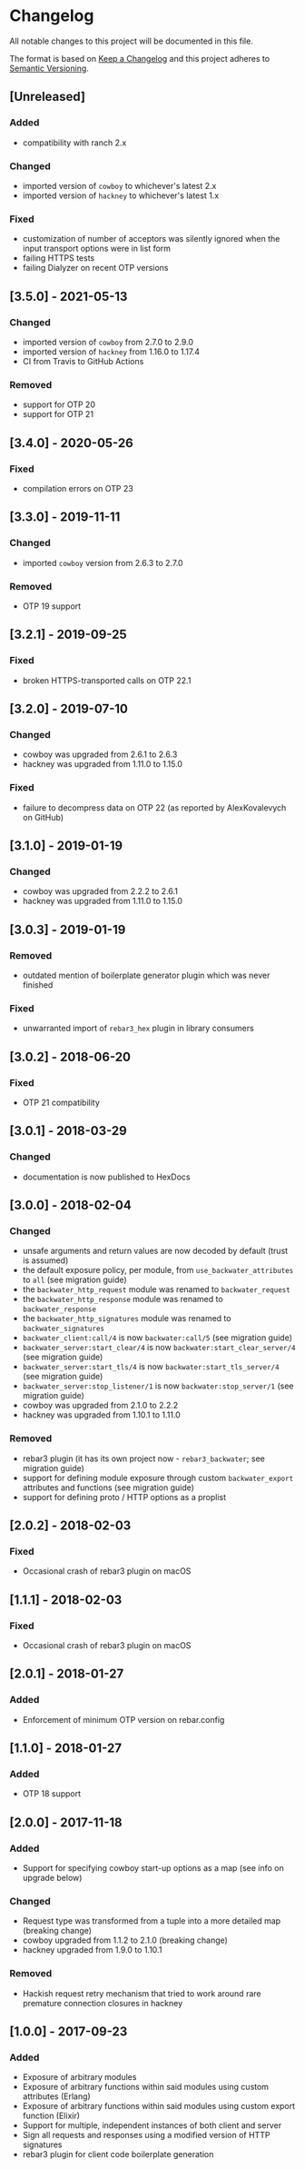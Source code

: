 # Changelog

All notable changes to this project will be documented in this file.

The format is based on [Keep a Changelog](http://keepachangelog.com/en/1.0.0/)
and this project adheres to [Semantic Versioning](http://semver.org/spec/v2.0.0.html).

## [Unreleased]

### Added

- compatibility with ranch 2.x

### Changed

- imported version of `cowboy` to whichever's latest 2.x
- imported version of `hackney` to whichever's latest 1.x

### Fixed

- customization of number of acceptors was silently ignored when the input
  transport options were in list form
- failing HTTPS tests
- failing Dialyzer on recent OTP versions

## [3.5.0] - 2021-05-13

### Changed

- imported version of `cowboy` from 2.7.0 to 2.9.0
- imported version of `hackney` from 1.16.0 to 1.17.4
- CI from Travis to GitHub Actions

### Removed

- support for OTP 20
- support for OTP 21

## [3.4.0] - 2020-05-26

### Fixed

- compilation errors on OTP 23

## [3.3.0] - 2019-11-11

### Changed

- imported `cowboy` version from 2.6.3 to 2.7.0

### Removed

- OTP 19 support

## [3.2.1] - 2019-09-25

### Fixed

- broken HTTPS-transported calls on OTP 22.1

## [3.2.0] - 2019-07-10

### Changed

- cowboy was upgraded from 2.6.1 to 2.6.3
- hackney was upgraded from 1.11.0 to 1.15.0

### Fixed

- failure to decompress data on OTP 22 (as reported by AlexKovalevych on GitHub)

## [3.1.0] - 2019-01-19

### Changed

- cowboy was upgraded from 2.2.2 to 2.6.1
- hackney was upgraded from 1.11.0 to 1.15.0

## [3.0.3] - 2019-01-19

### Removed

- outdated mention of boilerplate generator plugin which was never finished

### Fixed

- unwarranted import of `rebar3_hex` plugin in library consumers

## [3.0.2] - 2018-06-20

### Fixed

- OTP 21 compatibility

## [3.0.1] - 2018-03-29

### Changed

- documentation is now published to HexDocs

## [3.0.0] - 2018-02-04

### Changed

- unsafe arguments and return values are now decoded by default (trust is assumed)
- the default exposure policy, per module, from `use_backwater_attributes` to `all` (see migration guide)
- the `backwater_http_request` module was renamed to `backwater_request`
- the `backwater_http_response` module was renamed to `backwater_response`
- the `backwater_http_signatures` module was renamed to `backwater_signatures`
- `backwater_client:call/4` is now `backwater:call/5` (see migration guide)
- `backwater_server:start_clear/4` is now `backwater:start_clear_server/4` (see migration guide)
- `backwater_server:start_tls/4` is now `backwater:start_tls_server/4` (see migration guide)
- `backwater_server:stop_listener/1` is now `backwater:stop_server/1` (see migration guide)
- cowboy was upgraded from 2.1.0 to 2.2.2
- hackney was upgraded from 1.10.1 to 1.11.0

### Removed
- rebar3 plugin (it has its own project now - `rebar3_backwater`; see migration guide)
- support for defining module exposure through custom `backwater_export` attributes and functions (see migration guide)
- support for defining proto / HTTP options as a proplist

## [2.0.2] - 2018-02-03

### Fixed

- Occasional crash of rebar3 plugin on macOS

## [1.1.1] - 2018-02-03

### Fixed

- Occasional crash of rebar3 plugin on macOS

## [2.0.1] - 2018-01-27

### Added

- Enforcement of minimum OTP version on rebar.config

## [1.1.0] - 2018-01-27

### Added

- OTP 18 support

## [2.0.0] - 2017-11-18

### Added

- Support for specifying cowboy start-up options as a map (see info on upgrade below)

### Changed

- Request type was transformed from a tuple into a more detailed map (breaking change)
- cowboy upgraded from 1.1.2 to 2.1.0 (breaking change)
- hackney upgraded from 1.9.0 to 1.10.1

### Removed

- Hackish request retry mechanism that tried to work around rare premature connection closures in hackney

## [1.0.0] - 2017-09-23

### Added

- Exposure of arbitrary modules
- Exposure of arbitrary functions within said modules using custom attributes (Erlang)
- Exposure of arbitrary functions within said modules using custom export function (Elixir)
- Support for multiple, independent instances of both client and server
- Sign all requests and responses using a modified version of HTTP signatures
- rebar3 plugin for client code boilerplate generation
